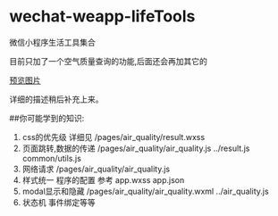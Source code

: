 # wechat-weapp-lifeTools
微信小程序生活工具集合

目前只加了一个空气质量查询的功能,后面还会再加其它的

[预览图片](https://github.com/yll2wcf/wechat-weapp-lifeTools/blob/master/1.gif?raw=true)

详细的描述稍后补充上来。


##你可能学到的知识:

1. css的优先级     详细见 /pages/air_quality/result.wxss
2. 页面跳转,数据的传递     /pages/air_quality/air_quality.js  ../result.js  common/utils.js
3. 网络请求              /pages/air_quality/air_quality.js
5. 样式统一  程序的配置  参考 app.wxss  app.json
6. modal显示和隐藏       /pages/air_quality/air_quality.wxml ../air_quality.js
7. 状态机 事件绑定等等
